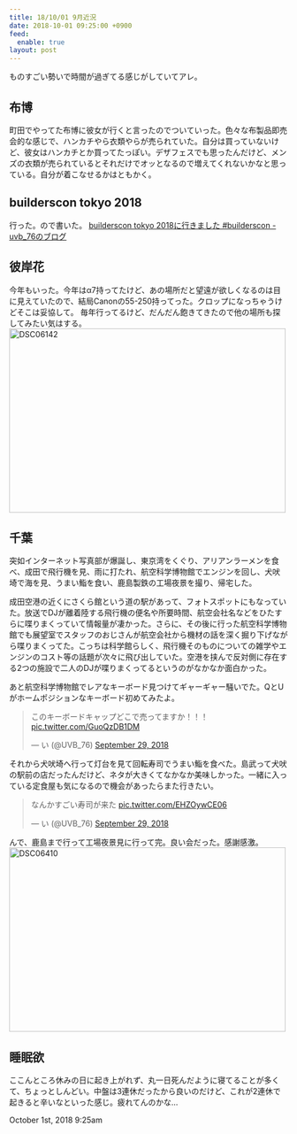 ```yaml
---
title: 18/10/01 9月近況
date: 2018-10-01 09:25:00 +0900
feed:
  enable: true
layout: post
---
```

<p>ものすごい勢いで時間が過ぎてる感じがしていてアレ。</p>    <h2>布博</h2>    <p>      町田でやってた布博に彼女が行くと言ったのでついていった。色々な布製品即売会的な感じで、ハンカチやら衣類やらが売られていた。自分は買っていないけど、彼女はハンカチとか買ってたっぽい。デザフェスでも思ったんだけど、メンズの衣類が売られているとそれだけでオッとなるので増えてくれないかなと思っている。自分が着こなせるかはともかく。    </p>    <h2>builderscon tokyo 2018</h2>    <p>      行った。ので書いた。      <a href="https://uvb-76.hatenablog.com/entry/2018/09/14/015948" target="_blank">builderscon tokyo 2018に行きました #builderscon - uvb_76のブログ</a>    </p>    <h2>彼岸花</h2>    <p>      今年もいった。今年はα7持ってたけど、あの場所だと望遠が欲しくなるのは目に見えていたので、結局Canonの55-250持ってった。クロップになっちゃうけどそこは妥協して。      毎年行ってるけど、だんだん飽きてきたので他の場所も探してみたい気はする。<br><a data-flickr-embed="true" href="https://www.flickr.com/photos/56290428@N06/44909364401/in/album-72157701724374505/" title="DSC06142" target="_blank"><img src="https://farm2.staticflickr.com/1922/44909364401_de09b7dbb7.jpg" width="500" height="333" alt="DSC06142"></a>      <script async src="//embedr.flickr.com/assets/client-code.js" charset="utf-8"></script>    </p>    <h2>千葉</h2>    <p>      突如インターネット写真部が爆誕し、東京湾をくぐり、アリアンラーメンを食べ、成田で飛行機を見、雨に打たれ、航空科学博物館でエンジンを回し、犬吠埼で海を見、うまい鮨を食い、鹿島製鉄の工場夜景を撮り、帰宅した。    </p>    <p>      成田空港の近くにさくら館という道の駅があって、フォトスポットにもなっていた。放送でDJが離着陸する飛行機の便名や所要時間、航空会社名などをひたすらに喋りまくっていて情報量が凄かった。さらに、その後に行った航空科学博物館でも展望室でスタッフのおじさんが航空会社から機材の話を深く掘り下げながら喋りまくってた。こっちは科学館らしく、飛行機そのものについての雑学やエンジンのコスト等の話題が次々に飛び出していた。空港を挟んで反対側に存在する2つの施設で二人のDJが喋りまくってるというのがなかなか面白かった。    </p>    <p>      あと航空科学博物館でレアなキーボード見つけてギャーギャー騒いでた。QとUがホームポジションなキーボード初めてみたよ。    </p>    <blockquote class="twitter-tweet" data-lang="en">      <p lang="ja" dir="ltr">        このキーボードキャップどこで売ってますか！！！        <a href="https://t.co/GuoQzDB1DM" target="_blank">pic.twitter.com/GuoQzDB1DM</a>      </p>      — い (@UVB_76)      <a href="https://twitter.com/UVB_76/status/1045947565152194560?ref_src=twsrc%5Etfw" target="_blank">September 29, 2018</a>    </blockquote>    <script async src="https://platform.twitter.com/widgets.js" charset="utf-8"></script>    <p>      それから犬吠埼へ行って灯台を見て回転寿司でうまい鮨を食べた。島武って犬吠の駅前の店だったんだけど、ネタが大きくてなかなか美味しかった。一緒に入っている定食屋も気になるので機会があったらまた行きたい。    </p>    <blockquote class="twitter-tweet" data-lang="en">      <p lang="ja" dir="ltr">        なんかすごい寿司が来た        <a href="https://t.co/EHZOywCE06" target="_blank">pic.twitter.com/EHZOywCE06</a>      </p>      — い (@UVB_76)      <a href="https://twitter.com/UVB_76/status/1045998552663519233?ref_src=twsrc%5Etfw" target="_blank">September 29, 2018</a>    </blockquote>    <script async src="https://platform.twitter.com/widgets.js" charset="utf-8"></script>    <p>      んで、鹿島まで行って工場夜景見に行って完。良い会だった。感謝感激。      <a data-flickr-embed="true" href="https://www.flickr.com/photos/56290428@N06/44970269592/in/album-72157700348403481/" title="DSC06410" target="_blank"><img src="https://farm2.staticflickr.com/1909/44970269592_644f7860f5.jpg" width="500" height="333" alt="DSC06410"></a>      <script async src="//embedr.flickr.com/assets/client-code.js" charset="utf-8"></script>    </p>    <h2>睡眠欲</h2>    <p>      ここんところ休みの日に起き上がれず、丸一日死んだように寝てることが多くて、ちょっとしんどい。中盤は3連休だったから良いのだけど、これが2連休で起きると辛いなといった感じ。疲れてんのかな…    </p>    <div id="footer">      <span id="timestamp"> October 1st, 2018 9:25am </span>    </div>
